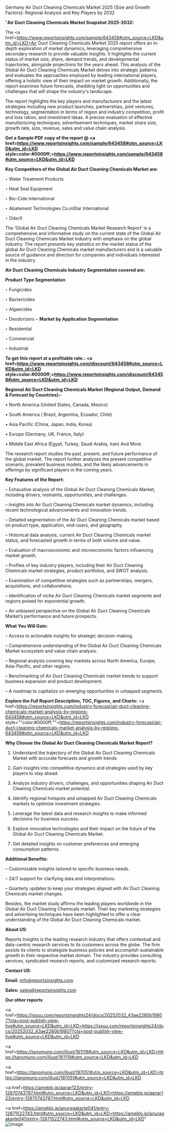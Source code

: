 Germany Air Duct Cleaning Chemicals Market 2025 (Size and Growth Factors): Regional Analysis and Key Players by 2032

"<strong>Air Duct Cleaning Chemicals Market Snapshot 2025-2032:</strong>

The <a href=https://www.reportsinsights.com/sample/643458#utm_source=LKD&utm_id=LKD>Air Duct Cleaning Chemicals Market</a> 2025 report offers an in-depth exploration of market dynamics, leveraging comprehensive secondary research to provide valuable insights. It highlights the current status of market size, share, demand trends, and developmental trajectories, alongside projections for the years ahead. This analysis of the Global Air Duct Cleaning Chemicals Market delves into strategic patterns and evaluates the approaches employed by leading international players, offering a holistic view of their impact on market growth. Additionally, the report examines future forecasts, shedding light on opportunities and challenges that will shape the industry's landscape.

The report highlights the key players and manufacturers and the latest strategies including new product launches, partnerships, joint ventures, technology, segmentation in terms of region and industry competition, profit and loss ration, and investment ideas. A precise evaluation of effective manufacturing techniques, advertisement techniques, market share size, growth rate, size, revenue, sales and value chain analysis.

<strong>Get a Sample PDF copy of the report @ <a href=https://www.reportsinsights.com/sample/643458#utm_source=LKD&utm_id=LKD style=color:#0000ff;>https://www.reportsinsights.com/sample/643458#utm_source=LKD&utm_id=LKD</a></strong>

<strong>Key Competitors of the Global Air Duct Cleaning Chemicals Market are:</strong>

‣ Water Treatment Products

‣ Heat Seal Equipment

‣ Bio-Cide International

‣ Abatement Technologies
 Co.mStar International

‣ OdorX

The ‘Global Air Duct Cleaning Chemicals Market Research Report’ is a comprehensive and informative study on the current state of the Global Air Duct Cleaning Chemicals Market industry with emphasis on the global industry. The report presents key statistics on the market status of the global Air Duct Cleaning Chemicals market manufacturers and is a valuable source of guidance and direction for companies and individuals interested in the industry.

<strong>Air Duct Cleaning Chemicals Industry Segmentation covered are:</strong>

<strong>Product Type Segmentation</strong>

‣ Fungicides

‣ Bactericides

‣ Algaecides

‣ Deodorizers
‣ 
<strong>Market by Application Segmentation</strong>

‣ Residential

‣ Commercial

‣ Industrial

<strong>To get this report at a profitable rate.: <a href=https://www.reportsinsights.com/discount/643458#utm_source=LKD&utm_id=LKD style=color:#0000ff;>https://www.reportsinsights.com/discount/643458#utm_source=LKD&utm_id=LKD</a></strong>

<strong>Regional Air Duct Cleaning Chemicals Market (Regional Output, Demand &amp; Forecast by Countries):-</strong>

• North America (United States, Canada, Mexico)

• South America ( Brazil, Argentina, Ecuador, Chile)

• Asia Pacific (China, Japan, India, Korea)

• Europe (Germany, UK, France, Italy)

• Middle East Africa (Egypt, Turkey, Saudi Arabia, Iran) And More.

The research report studies the past, present, and future performance of the global market. The report further analyzes the present competitive scenario, prevalent business models, and the likely advancements in offerings by significant players in the coming years.

<strong>Key Features of the Report:</strong>

– Exhaustive analysis of the Global Air Duct Cleaning Chemicals Market, including drivers, restraints, opportunities, and challenges.

– Insights into Air Duct Cleaning Chemicals market dynamics, including recent technological advancements and innovation trends.

– Detailed segmentation of the Air Duct Cleaning Chemicals market based on product type, application, end-users, and geography.

– Historical data analysis, current Air Duct Cleaning Chemicals market status, and forecasted growth in terms of both volume and value.

– Evaluation of macroeconomic and microeconomic factors influencing market growth.

– Profiles of key industry players, including their Air Duct Cleaning Chemicals market strategies, product portfolios, and SWOT analysis.

– Examination of competitive strategies such as partnerships, mergers, acquisitions, and collaborations.

– Identification of niche Air Duct Cleaning Chemicals market segments and regions poised for exponential growth.

– An unbiased perspective on the Global Air Duct Cleaning Chemicals Market’s performance and future prospects.

<strong>What You Will Gain:</strong>

– Access to actionable insights for strategic decision-making.

– Comprehensive understanding of the Global Air Duct Cleaning Chemicals Market ecosystem and value chain analysis.

– Regional analysis covering key markets across North America, Europe, Asia-Pacific, and other regions.

– Benchmarking of Air Duct Cleaning Chemicals market trends to support business expansion and product development.

– A roadmap to capitalize on emerging opportunities in untapped segments.

<strong>Explore the Full Report Description, TOC, Figures, and Charts:</strong>
<a href=https://reportsinsights.com/industry-forecast/air-duct-cleaning-chemicals-market-analysis-by-regions-643458#utm_source=LKD&utm_id=LKD style=""color:#0000ff;"">https://reportsinsights.com/industry-forecast/air-duct-cleaning-chemicals-market-analysis-by-regions-643458#utm_source=LKD&utm_id=LKD</a>

<strong>Why Choose the Global Air Duct Cleaning Chemicals Market Report?</strong>

1. Understand the trajectory of the Global Air Duct Cleaning Chemicals Market with accurate forecasts and growth trends.

2. Gain insights into competitive dynamics and strategies used by key players to stay ahead.

3. Analyze industry drivers, challenges, and opportunities shaping Air Duct Cleaning Chemicals market potential.

4. Identify regional hotspots and untapped Air Duct Cleaning Chemicals markets to optimize investment strategies.

5. Leverage the latest data and research insights to make informed decisions for business success.

6. Explore innovative technologies and their impact on the future of the Global Air Duct Cleaning Chemicals Market.

7. Get detailed insights on customer preferences and emerging consumption patterns.

<strong>Additional Benefits:</strong>

– Customizable insights tailored to specific business needs.

– 24/7 support for clarifying data and interpretations.

– Quarterly updates to keep your strategies aligned with Air Duct Cleaning Chemicals market changes.

Besides, the market study affirms the leading players worldwide in the Global Air Duct Cleaning Chemicals market. Their key marketing strategies and advertising techniques have been highlighted to offer a clear understanding of the Global Air Duct Cleaning Chemicals market.

<strong><strong>About US</strong>:</strong>

Reports Insights is the leading research industry that offers contextual and data-centric research services to its customers across the globe. The firm assists its clients to strategize business policies and accomplish sustainable growth in their respective market domain. The industry provides consulting services, syndicated research reports, and customized research reports.

<strong>Contact US:</strong>

<p class=><b>Email:</b> <a href=mailto:info@reportsinsights.com>info@reportsinsights.com</a></p>
<p class=><b>Sales:</b> <a href=mailto:sales@reportsinsights.com>sales@reportsinsights.com</a></p>

<strong>Our other reports</strong>

<a href=https://issuu.com/reportsinsights24/docs/20252032_43ae2280b19807?cta=post-publish-view-live#utm_source=LKD&utm_id=LKD>https://issuu.com/reportsinsights24/docs/20252032_43ae2280b19807?cta=post-publish-view-live#utm_source=LKD&utm_id=LKD</a>

<a href=https://tanomuno.com/illust/161119#utm_source=LKD&utm_id=LKD>https://tanomuno.com/illust/161119#utm_source=LKD&utm_id=LKD</a>

<a href=https://tanomuno.com/illust/197051#utm_source=LKD&utm_id=LKD>https://tanomuno.com/illust/197051#utm_source=LKD&utm_id=LKD</a>

<a href=https://ameblo.jp/aanar123/entry-12870743787.html#utm_source=LKD&utm_id=LKD>https://ameblo.jp/aanar123/entry-12870743787.html#utm_source=LKD&utm_id=LKD</a>

<a href=https://ameblo.jp/anuragakarte041/entry-12871522743.html#utm_source=LKD&utm_id=LKD>https://ameblo.jp/anuragakarte041/entry-12871522743.html#utm_source=LKD&utm_id=LKD</a>"
![image](https://github.com/user-attachments/assets/d1727350-8b72-468a-ba02-41abccdc5659)

